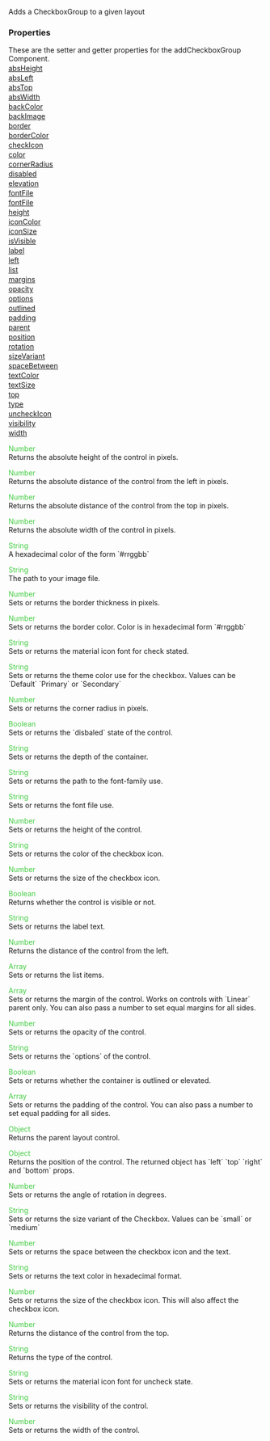 Adds a CheckboxGroup to a given layout


<h3>Properties</h3>These are the setter and getter properties for the addCheckboxGroup Component.<div class="samp" style="margin-top:2px;"><a href="#absheight-0" data-transition="pop" data-rel="popup" class="ui-link">absHeight </a></div><div class="samp" style="margin-top:2px;"><a href="#absleft-5" data-transition="pop" data-rel="popup" class="ui-link">absLeft </a></div><div class="samp" style="margin-top:2px;"><a href="#abstop-10" data-transition="pop" data-rel="popup" class="ui-link">absTop </a></div><div class="samp" style="margin-top:2px;"><a href="#abswidth-15" data-transition="pop" data-rel="popup" class="ui-link">absWidth </a></div><div class="samp" style="margin-top:2px;"><a href="#backcolor-20" data-transition="pop" data-rel="popup" class="ui-link">backColor </a></div><div class="samp" style="margin-top:2px;"><a href="#backimage-25" data-transition="pop" data-rel="popup" class="ui-link">backImage </a></div><div class="samp" style="margin-top:2px;"><a href="#border-30" data-transition="pop" data-rel="popup" class="ui-link">border </a></div><div class="samp" style="margin-top:2px;"><a href="#bordercolor-35" data-transition="pop" data-rel="popup" class="ui-link">borderColor </a></div><div class="samp" style="margin-top:2px;"><a href="#checkicon-40" data-transition="pop" data-rel="popup" class="ui-link">checkIcon </a></div><div class="samp" style="margin-top:2px;"><a href="#color-45" data-transition="pop" data-rel="popup" class="ui-link">color </a></div><div class="samp" style="margin-top:2px;"><a href="#cornerradius-50" data-transition="pop" data-rel="popup" class="ui-link">cornerRadius </a></div><div class="samp" style="margin-top:2px;"><a href="#disabled-55" data-transition="pop" data-rel="popup" class="ui-link">disabled </a></div><div class="samp" style="margin-top:2px;"><a href="#elevation-60" data-transition="pop" data-rel="popup" class="ui-link">elevation </a></div><div class="samp" style="margin-top:2px;"><a href="#fontfile-65" data-transition="pop" data-rel="popup" class="ui-link">fontFile </a></div><div class="samp" style="margin-top:2px;"><a href="#fontfile-70" data-transition="pop" data-rel="popup" class="ui-link">fontFile </a></div><div class="samp" style="margin-top:2px;"><a href="#height-75" data-transition="pop" data-rel="popup" class="ui-link">height </a></div><div class="samp" style="margin-top:2px;"><a href="#iconcolor-80" data-transition="pop" data-rel="popup" class="ui-link">iconColor </a></div><div class="samp" style="margin-top:2px;"><a href="#iconsize-85" data-transition="pop" data-rel="popup" class="ui-link">iconSize </a></div><div class="samp" style="margin-top:2px;"><a href="#isvisible-90" data-transition="pop" data-rel="popup" class="ui-link">isVisible </a></div><div class="samp" style="margin-top:2px;"><a href="#label-95" data-transition="pop" data-rel="popup" class="ui-link">label </a></div><div class="samp" style="margin-top:2px;"><a href="#left-100" data-transition="pop" data-rel="popup" class="ui-link">left </a></div><div class="samp" style="margin-top:2px;"><a href="#list-105" data-transition="pop" data-rel="popup" class="ui-link">list </a></div><div class="samp" style="margin-top:2px;"><a href="#margins-110" data-transition="pop" data-rel="popup" class="ui-link">margins </a></div><div class="samp" style="margin-top:2px;"><a href="#opacity-115" data-transition="pop" data-rel="popup" class="ui-link">opacity </a></div><div class="samp" style="margin-top:2px;"><a href="#options-120" data-transition="pop" data-rel="popup" class="ui-link">options </a></div><div class="samp" style="margin-top:2px;"><a href="#outlined-125" data-transition="pop" data-rel="popup" class="ui-link">outlined </a></div><div class="samp" style="margin-top:2px;"><a href="#padding-130" data-transition="pop" data-rel="popup" class="ui-link">padding </a></div><div class="samp" style="margin-top:2px;"><a href="#parent-135" data-transition="pop" data-rel="popup" class="ui-link">parent </a></div><div class="samp" style="margin-top:2px;"><a href="#position-140" data-transition="pop" data-rel="popup" class="ui-link">position </a></div><div class="samp" style="margin-top:2px;"><a href="#rotation-145" data-transition="pop" data-rel="popup" class="ui-link">rotation </a></div><div class="samp" style="margin-top:2px;"><a href="#sizevariant-150" data-transition="pop" data-rel="popup" class="ui-link">sizeVariant </a></div><div class="samp" style="margin-top:2px;"><a href="#spacebetween-155" data-transition="pop" data-rel="popup" class="ui-link">spaceBetween </a></div><div class="samp" style="margin-top:2px;"><a href="#textcolor-160" data-transition="pop" data-rel="popup" class="ui-link">textColor </a></div><div class="samp" style="margin-top:2px;"><a href="#textsize-165" data-transition="pop" data-rel="popup" class="ui-link">textSize </a></div><div class="samp" style="margin-top:2px;"><a href="#top-170" data-transition="pop" data-rel="popup" class="ui-link">top </a></div><div class="samp" style="margin-top:2px;"><a href="#type-175" data-transition="pop" data-rel="popup" class="ui-link">type </a></div><div class="samp" style="margin-top:2px;"><a href="#uncheckicon-180" data-transition="pop" data-rel="popup" class="ui-link">uncheckIcon </a></div><div class="samp" style="margin-top:2px;"><a href="#visibility-185" data-transition="pop" data-rel="popup" class="ui-link">visibility </a></div><div class="samp" style="margin-top:2px;"><a href="#width-190" data-transition="pop" data-rel="popup" class="ui-link">width </a></div>
<div data-role="popup" id="absheight-0" class="ui-content"><p><span style="color:#4c4;">Number</span><br>Returns the absolute height of the control in pixels.</p></div><div data-role="popup" id="absleft-5" class="ui-content"><p><span style="color:#4c4;">Number</span><br>Returns the absolute distance of the control from the left in pixels.</p></div><div data-role="popup" id="abstop-10" class="ui-content"><p><span style="color:#4c4;">Number</span><br>Returns the absolute distance of the control from the top in pixels.</p></div><div data-role="popup" id="abswidth-15" class="ui-content"><p><span style="color:#4c4;">Number</span><br>Returns the absolute width of the control in pixels.</p></div><div data-role="popup" id="backcolor-20" class="ui-content"><p><span style="color:#4c4;">String</span><br>A hexadecimal color of the form `#rrggbb`</p></div><div data-role="popup" id="backimage-25" class="ui-content"><p><span style="color:#4c4;">String</span><br>The path to your image file.</p></div><div data-role="popup" id="border-30" class="ui-content"><p><span style="color:#4c4;">Number</span><br>Sets or returns the border thickness in pixels.</p></div><div data-role="popup" id="bordercolor-35" class="ui-content"><p><span style="color:#4c4;">Number</span><br>Sets or returns the border color. Color is in hexadecimal form `#rrggbb`</p></div><div data-role="popup" id="checkicon-40" class="ui-content"><p><span style="color:#4c4;">String</span><br>Sets or returns the material icon font for check stated.</p></div><div data-role="popup" id="color-45" class="ui-content"><p><span style="color:#4c4;">String</span><br>Sets or returns the theme color use for the checkbox. Values can be `Default` `Primary` or `Secondary`</p></div><div data-role="popup" id="cornerradius-50" class="ui-content"><p><span style="color:#4c4;">Number</span><br>Sets or returns the corner radius in pixels.</p></div><div data-role="popup" id="disabled-55" class="ui-content"><p><span style="color:#4c4;">Boolean</span><br>Sets or returns the `disbaled` state of the control.</p></div><div data-role="popup" id="elevation-60" class="ui-content"><p><span style="color:#4c4;">String</span><br>Sets or returns the depth of the container.</p></div><div data-role="popup" id="fontfile-65" class="ui-content"><p><span style="color:#4c4;">String</span><br>Sets or returns the path to the font-family use.</p></div><div data-role="popup" id="fontfile-70" class="ui-content"><p><span style="color:#4c4;">String</span><br>Sets or returns the font file use.</p></div><div data-role="popup" id="height-75" class="ui-content"><p><span style="color:#4c4;">Number</span><br>Sets or returns the height of the control.</p></div><div data-role="popup" id="iconcolor-80" class="ui-content"><p><span style="color:#4c4;">String</span><br>Sets or returns the color of the checkbox icon.</p></div><div data-role="popup" id="iconsize-85" class="ui-content"><p><span style="color:#4c4;">Number</span><br>Sets or returns the size of the checkbox icon.</p></div><div data-role="popup" id="isvisible-90" class="ui-content"><p><span style="color:#4c4;">Boolean</span><br>Returns whether the control is visible or not.</p></div><div data-role="popup" id="label-95" class="ui-content"><p><span style="color:#4c4;">String</span><br>Sets or returns the label text.</p></div><div data-role="popup" id="left-100" class="ui-content"><p><span style="color:#4c4;">Number</span><br>Returns the distance of the control from the left.</p></div><div data-role="popup" id="list-105" class="ui-content"><p><span style="color:#4c4;">Array</span><br>Sets or returns the list items.</p></div><div data-role="popup" id="margins-110" class="ui-content"><p><span style="color:#4c4;">Array</span><br>Sets or returns the margin of the control. Works on controls with `Linear` parent only. You can also pass a number to set equal margins for all sides.</p></div><div data-role="popup" id="opacity-115" class="ui-content"><p><span style="color:#4c4;">Number</span><br>Sets or returns the opacity of the control.</p></div><div data-role="popup" id="options-120" class="ui-content"><p><span style="color:#4c4;">String</span><br>Sets or returns the `options` of the control.</p></div><div data-role="popup" id="outlined-125" class="ui-content"><p><span style="color:#4c4;">Boolean</span><br>Sets or returns whether the container is outlined or elevated.</p></div><div data-role="popup" id="padding-130" class="ui-content"><p><span style="color:#4c4;">Array</span><br>Sets or returns the padding of the control. You can also pass a number to set equal padding for all sides.</p></div><div data-role="popup" id="parent-135" class="ui-content"><p><span style="color:#4c4;">Object</span><br>Returns the parent layout control.</p></div><div data-role="popup" id="position-140" class="ui-content"><p><span style="color:#4c4;">Object</span><br>Returns the position of the control. The returned object has `left` `top` `right` and `bottom` props.</p></div><div data-role="popup" id="rotation-145" class="ui-content"><p><span style="color:#4c4;">Number</span><br>Sets or returns the angle of rotation in degrees.</p></div><div data-role="popup" id="sizevariant-150" class="ui-content"><p><span style="color:#4c4;">String</span><br>Sets or returns the size variant of the Checkbox. Values can be `small` or `medium`</p></div><div data-role="popup" id="spacebetween-155" class="ui-content"><p><span style="color:#4c4;">Number</span><br>Sets or returns the space between the checkbox icon and the text.</p></div><div data-role="popup" id="textcolor-160" class="ui-content"><p><span style="color:#4c4;">String</span><br>Sets or returns the text color in hexadecimal format.</p></div><div data-role="popup" id="textsize-165" class="ui-content"><p><span style="color:#4c4;">Number</span><br>Sets or returns the size of the checkbox icon. This will also affect the checkbox icon.</p></div><div data-role="popup" id="top-170" class="ui-content"><p><span style="color:#4c4;">Number</span><br>Returns the distance of the control from the top.</p></div><div data-role="popup" id="type-175" class="ui-content"><p><span style="color:#4c4;">String</span><br>Returns the type of the control.</p></div><div data-role="popup" id="uncheckicon-180" class="ui-content"><p><span style="color:#4c4;">String</span><br>Sets or returns the material icon font for uncheck state.</p></div><div data-role="popup" id="visibility-185" class="ui-content"><p><span style="color:#4c4;">String</span><br>Sets or returns the visibility of the control.</p></div><div data-role="popup" id="width-190" class="ui-content"><p><span style="color:#4c4;">Number</span><br>Sets or returns the width of the control.</p></div>